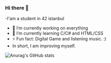 ### Hi there 👋

-I'am a student in 42 istanbul
- 🔭 I’m currently working on everything
- 🌱 I’m currently learning C/C# and HTML/CSS
- ⚡ Fun fact: Digital Game and listening music. :)
- In short, I am improving myself.

![Anurag's GitHub stats](https://github-readme-stats.vercel.app/api?username=oaciz&show_icons=true&theme=transparent)
